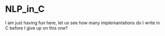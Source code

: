 # NLP_in_C
I am just having fun here, let us see how many implemantations do I write in C before I give up on this one?
